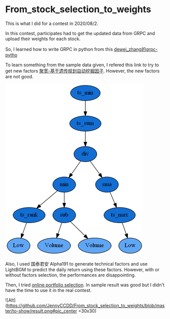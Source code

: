 # From_stock_selection_to_weights

This is what I did for a contest in 2020/08/2. 

In this contest, participates had to get the updated data from GRPC and upload their weights for each stock.

So, I learned how to write GRPC in python from this [dewei_zhang的grpc-pytho](https://space.bilibili.com/376995746/channel/detail?cid=124886n)

To learn something from the sample data given, I refered this link to try to get new factors [聚宽-基于遗传规划自动挖掘因子](https://www.joinquant.com/view/community/detail/6e594923d168b1592e8737c88988d91e?type=1). However, the new factors are not good.

![A example factor](https://github.com/JennyCCDD/From_stock_selection_to_weights/blob/master/to-show/6.png)

Also, I used 国泰君安 Alpha191 to generate technical factors and use LightBGM to predict the daily return using these factors. However, with or without factors selection, the performances are disappointing. 

Then, I tried [online portfolio selection](https://github.com/Marigold/universal-portfolios). In sample result was good but I didn't have the time to use it in the real contest.

![Alt](https://github.com/JennyCCDD/From_stock_selection_to_weights/blob/master/to-show/result.png#pic_center =30x30)

